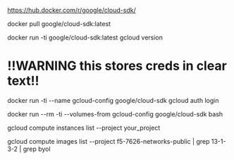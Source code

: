 https://hub.docker.com/r/google/cloud-sdk/

docker pull google/cloud-sdk:latest

docker run -ti  google/cloud-sdk:latest gcloud version

# !!WARNING this stores creds in clear text!!
docker run -ti --name gcloud-config google/cloud-sdk gcloud auth login

docker run --rm -ti --volumes-from gcloud-config google/cloud-sdk bash

gcloud compute instances list --project your_project


gcloud compute images list --project f5-7626-networks-public | grep 13-1-3-2 | grep byol
